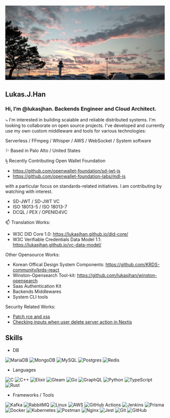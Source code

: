 <p align="center">
  <img src="./gimpo.png" alt="">
</p>

## Lukas.J.Han

### Hi, I’m @lukasjhan. Backends Engineer and Cloud Architect.

⤷ I'm interested in building scalable and reliable distributed systems. I'm looking to collaborate on open source projects.
I've developed and currently use my own custom middleware and tools for various technologies:

Serverless / FFmpeg / Whisper / AWS / WebSocket / System software

⚐ Based in Palo Alto / United States

ϟ Recently Contributing Open Wallet Foundation

- https://github.com/openwallet-foundation/sd-jwt-js
- https://github.com/openwallet-foundation-labs/mdl-js

with a particular focus on standards-related initiatives. I am contributing by watching with interest.

- SD-JWT / SD-JWT VC
- ISO 18013-5 / ISO 18013-7
- DCQL / PEX / OPENID4VC

📫 Translation Works:

- W3C DID Core 1.0: https://lukasjhan.github.io/did-core/
- W3C Verifiable Credentials Data Model 1.1: https://lukasjhan.github.io/vc-data-model/

Other Opensource Works:

- Korean Offical Design System Components: https://github.com/KRDS-community/krds-react
- Winston-Opensearch Tool-kit: https://github.com/lukasjhan/winston-opensearch
- Saas Authentication Kit
- Backends Middlewares
- System CLI tools

Security Related Works:

- [Patch rce and xss](https://github.com/ethan-james-miller/user-management-system/pull/1)
- [Checking inputs when user delete server action in Nextjs](https://github.com/cutie-sookyung/nextjs-user/pull/1)

## Skills

- DB

![MariaDB](https://img.shields.io/badge/MariaDB-003545?style=for-the-badge&logo=mariadb&logoColor=white)
![MongoDB](https://img.shields.io/badge/MongoDB-%234ea94b.svg?style=for-the-badge&logo=mongodb&logoColor=white)
![MySQL](https://img.shields.io/badge/mysql-%2300f.svg?style=for-the-badge&logo=mysql&logoColor=white)
![Postgres](https://img.shields.io/badge/postgres-%23316192.svg?style=for-the-badge&logo=postgresql&logoColor=white)
![Redis](https://img.shields.io/badge/redis-%23DD0031.svg?style=for-the-badge&logo=redis&logoColor=white)

- Languages

![C](https://img.shields.io/badge/c-%2300599C.svg?style=for-the-badge&logo=c&logoColor=white)
![C++](https://img.shields.io/badge/c++-%2300599C.svg?style=for-the-badge&logo=c%2B%2B&logoColor=white)
![Elixir](https://img.shields.io/badge/elixir-%234B275F.svg?style=for-the-badge&logo=elixir&logoColor=white)
![Gleam](https://img.shields.io/badge/gleam-be81e3.svg?style=for-the-badge&logo=gleam&logoColor=white)
![Go](https://img.shields.io/badge/go-%2300ADD8.svg?style=for-the-badge&logo=go&logoColor=white)
![GraphQL](https://img.shields.io/badge/-GraphQL-E10098?style=for-the-badge&logo=graphql&logoColor=white)
![Python](https://img.shields.io/badge/python-3670A0?style=for-the-badge&logo=python&logoColor=ffdd54)
![TypeScript](https://img.shields.io/badge/typescript-%23007ACC.svg?style=for-the-badge&logo=typescript&logoColor=white)
![Rust](https://img.shields.io/badge/rust-%23000000.svg?style=for-the-badge&logo=rust&logoColor=white)

- Frameworks / Tools

![Kafka](https://img.shields.io/badge/Kafka-231F20?style=for-the-badge&logo=kafka&logoColor=white)
![RabbitMQ](https://img.shields.io/badge/RabbitMQ-FF6600?style=for-the-badge&logo=rabbitmq&logoColor=white)
![Linux](https://img.shields.io/badge/Linux-FCC624?style=for-the-badge&logo=linux&logoColor=black)
![AWS](https://img.shields.io/badge/AWS-%23FF9900.svg?style=for-the-badge&logo=amazon-aws&logoColor=white)
![GitHub Actions](https://img.shields.io/badge/github%20actions-%232671E5.svg?style=for-the-badge&logo=githubactions&logoColor=white)
![Jenkins](https://img.shields.io/badge/jenkins-%232C5263.svg?style=for-the-badge&logo=jenkins&logoColor=white)
![Prisma](https://img.shields.io/badge/Prisma-3982CE?style=for-the-badge&logo=Prisma&logoColor=white)
![Docker](https://img.shields.io/badge/docker-%230db7ed.svg?style=for-the-badge&logo=docker&logoColor=white)
![Kubernetes](https://img.shields.io/badge/kubernetes-%23326ce5.svg?style=for-the-badge&logo=kubernetes&logoColor=white)
![Postman](https://img.shields.io/badge/Postman-FF6C37?style=for-the-badge&logo=postman&logoColor=white)
![Nginx](https://img.shields.io/badge/nginx-%23009639.svg?style=for-the-badge&logo=nginx&logoColor=white)
![Jest](https://img.shields.io/badge/-jest-%23C21325?style=for-the-badge&logo=jest&logoColor=white)
![Git](https://img.shields.io/badge/git-%23F05033.svg?style=for-the-badge&logo=git&logoColor=white)
![GitHub](https://img.shields.io/badge/github-%23121011.svg?style=for-the-badge&logo=github&logoColor=white)
